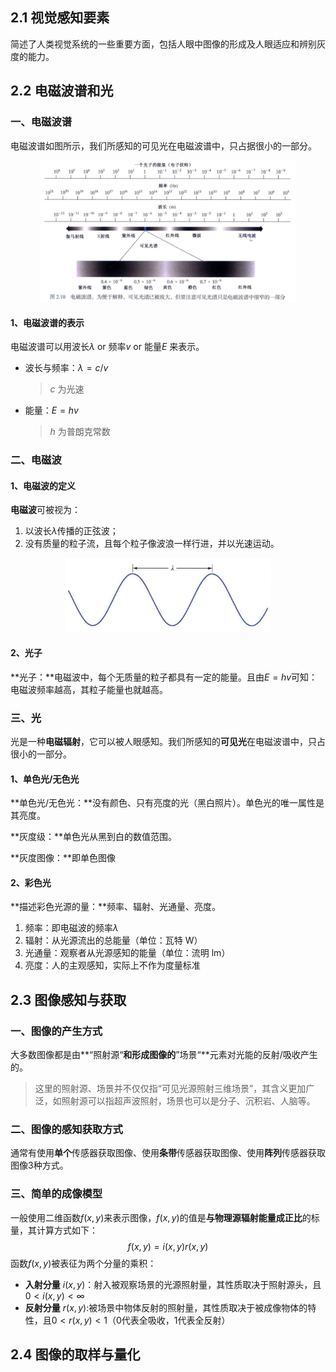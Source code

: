 ## 2.1 视觉感知要素

简述了人类视觉系统的一些重要方面，包括人眼中图像的形成及人眼适应和辨别灰度的能力。





## 2.2 电磁波谱和光

### 一、电磁波谱

电磁波谱如图所示，我们所感知的可见光在电磁波谱中，只占据很小的一部分。

<div align="center"><img src="../../TyporaPics/image-20220617010134052.png" alt="image-20220617010134052" style="zoom:40%;" /></div>

#### 1、电磁波谱的表示

电磁波谱可以用波长$\lambda$ or 频率$v$ or 能量$E$ 来表示。

- 波长与频率：$\lambda = c/v$

  > $c$ 为光速

- 能量：$E=hv$

  > $h$ 为普朗克常数

### 二、电磁波

#### 1、电磁波的定义

**电磁波**可被视为：

1. 以波长$\lambda$传播的正弦波；
2. 没有质量的粒子流，且每个粒子像波浪一样行进，并以光速运动。

<div align="center"><img src="../../TyporaPics/image-20220619004242249.png" alt="image-20220619004242249" style="zoom:35%;" /></div>

#### 2、光子

**光子：**电磁波中，每个无质量的粒子都具有一定的能量。且由$E=hv$可知：电磁波频率越高，其粒子能量也就越高。

### 三、光

光是一种**电磁辐射**，它可以被人眼感知。我们所感知的**可见光**在电磁波谱中，只占很小的一部分。

#### 1、单色光/无色光

**单色光/无色光：**没有颜色、只有亮度的光（黑白照片）。单色光的唯一属性是其亮度。

**灰度级：**单色光从黑到白的数值范围。

**灰度图像：**即单色图像

#### 2、彩色光

**描述彩色光源的量：**频率、辐射、光通量、亮度。

1. 频率：即电磁波的频率$\lambda$
2. 辐射：从光源流出的总能量（单位：瓦特 W）
3. 光通量：观察者从光源感知的能量（单位：流明 lm）
4. 亮度：人的主观感知，实际上不作为度量标准





## 2.3 图像感知与获取

### 一、图像的产生方式

大多数图像都是由**“照射源“**和形成图像的**”场景“**元素对光能的反射/吸收产生的。

> 这里的照射源、场景并不仅仅指“可见光源照射三维场景”，其含义更加广泛，如照射源可以指超声波照射，场景也可以是分子、沉积岩、人脑等。

### 二、图像的感知获取方式

通常有使用**单个**传感器获取图像、使用**条带**传感器获取图像、使用**阵列**传感器获取图像3种方式。

### 三、简单的成像模型

一般使用二维函数$f(x,y)$来表示图像，$f(x,y)$的值是**与物理源辐射能量成正比**的标量，其计算方式如下：
$$
f(x,y)=i(x,y)r(x,y)
$$
函数$f(x,y)$被表征为两个分量的乘积：

- **入射分量** $i(x,y)$：射入被观察场景的光源照射量，其性质取决于照射源头，且$0<i(x,y)<\infty$
- **反射分量** $r(x,y)$:被场景中物体反射的照射量，其性质取决于被成像物体的特性，且$0<r(x,y)<1$（0代表全吸收，1代表全反射）



## 2.4 图像的取样与量化











